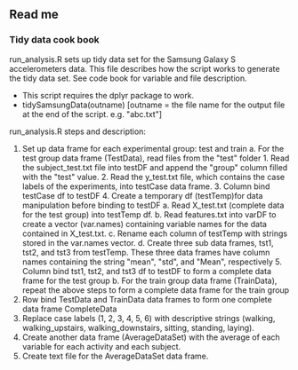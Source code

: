 ## Read me

### Tidy data cook book

run_analysis.R sets up tidy data set for the Samsung Galaxy S accelerometers data. This file describes how the script works to generate the tidy data set. See code book for variable and file description.

* This script requires the dplyr package to work.
* tidySamsungData(outname) [outname = the file name for the output file at the end of the script. e.g. "abc.txt"]

run_analysis.R steps and description: 

1. Set up data frame for each experimental group: test and train
	a. For the test group data frame (TestData), read files from the "test" folder
		1. Read the subject_test.txt file into testDF and append the "group" column filled with the "test" value. 
		2. Read the y_test.txt file, which contains the case labels of the experiments, into testCase data frame.
		3. Column bind testCase df to testDF
		4. Create a temporary df (testTemp)for data manipulation before binding to testDF
			a. Read X_test.txt (complete data for the test group) into testTemp df.
			b. Read features.txt into varDF to create a vector (var.names) containing variable names for the data contained in X_test.txt.
			c. Rename each column of testTemp with strings stored in the var.names vector. 
			d. Create three sub data frames, tst1, tst2, and tst3 from testTemp. These three data frames have column names containing the string "mean", "std", and "Mean", respectively
		5. Column bind tst1, tst2, and tst3 df to testDF to form a complete data frame for the test group
	b. For the train group data frame (TrainData), repeat the above steps to form a complete data frame for the train group
2. Row bind TestData and TrainData data frames to form one complete data frame CompleteData
3. Replace case labels (1, 2, 3, 4, 5, 6) with descriptive strings (walking, walking_upstairs, walking_downstairs, sitting, standing, laying).
4. Create another data frame (AverageDataSet) with the average of each variable for each activity and each subject.
5. Create text file for the AverageDataSet data frame.      